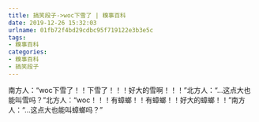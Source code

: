 ```yaml
---
title: 搞笑段子->woc下雪了 | 糗事百科
date: 2019-12-26 15:32:03
urlname: 01fb72f4bd29cdbc95f719122e3b3e5c
tags: 
- 糗事百科
categories:
- 糗事百科
- 搞笑段子
---
```

南方人：“woc下雪了！！下雪了！！！好大的雪啊！！！”北方人：“…这点大也能叫雪吗？”北方人：“woc！！！有蟑螂！！有蟑螂！！好大的蟑螂！！”南方人：“…这点大也能叫蟑螂吗？”


